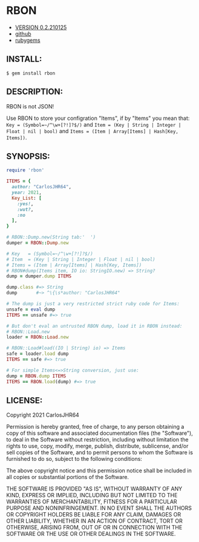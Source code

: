 # RBON

* [VERSION 0.2.210125](https://github.com/carlosjhr64/rbon/releases)
* [github](https://www.github.com/carlosjhr64/rbon)
* [rubygems](https://rubygems.org/gems/rbon)

## INSTALL:

```shell
$ gem install rbon
```

## DESCRIPTION:

RBON is not JSON!

Use RBON to store your configration "Items",
if by "Items" you mean that:
`Key = (Symbol=~/^\w+[?!]?$/)`
and
`Item = (Key | String | Integer | Float | nil | bool)`
and
`Items = (Item | Array[Items] | Hash[Key, Items])`.

## SYNOPSIS:

```ruby
require 'rbon'

ITEMS = {
  author: "CarlosJHR64",
  year: 2021,
  Key_List: [
    :yes!,
    :wut?,
    :no
  ],
}

# RBON::Dump.new(String tab:'  ')
dumper = RBON::Dump.new

# Key   = (Symbol=~/^\w+[?!]?$/)
# Item  = (Key | String | Integer | Float | nil | bool)
# Items = (Item | Array[Items] | Hash[Key, Items])
# RBON#dump(Items item, IO io: StringIO.new) => String?
dump = dumper.dump ITEMS

dump.class #=> String
dump       #~> ^\{\s*author: "CarlosJHR64"

# The dump is just a very restricted strict ruby code for Items:
unsafe = eval dump
ITEMS == unsafe #=> true

# But don't eval an untrusted RBON dump, load it in RBON instead:
# RBON::Load.new
loader = RBON::Load.new

# RBON::Load#load((IO | String) io) => Items
safe = loader.load dump
ITEMS == safe #=> true

# For simple Items<=>String conversion, just use:
dump = RBON.dump ITEMS
ITEMS == RBON.load(dump) #=> true
```

## LICENSE:

Copyright 2021 CarlosJHR64

Permission is hereby granted, free of charge,
to any person obtaining a copy of this software and
associated documentation files (the "Software"),
to deal in the Software without restriction,
including without limitation the rights
to use, copy, modify, merge, publish, distribute, sublicense, and/or sell
copies of the Software, and
to permit persons to whom the Software is furnished to do so,
subject to the following conditions:

The above copyright notice and this permission notice
shall be included in all copies or substantial portions of the Software.

THE SOFTWARE IS PROVIDED "AS IS",
WITHOUT WARRANTY OF ANY KIND, EXPRESS OR IMPLIED,
INCLUDING BUT NOT LIMITED TO THE WARRANTIES OF MERCHANTABILITY,
FITNESS FOR A PARTICULAR PURPOSE AND NONINFRINGEMENT.
IN NO EVENT SHALL THE AUTHORS OR COPYRIGHT HOLDERS BE LIABLE FOR ANY CLAIM,
DAMAGES OR OTHER LIABILITY, WHETHER IN AN ACTION OF CONTRACT,
TORT OR OTHERWISE, ARISING FROM, OUT OF OR IN CONNECTION WITH
THE SOFTWARE OR THE USE OR OTHER DEALINGS IN THE SOFTWARE.
